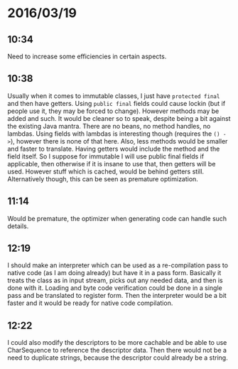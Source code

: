 # 2016/03/19

## 10:34

Need to increase some efficiencies in certain aspects.

## 10:38

Usually when it comes to immutable classes, I just have `protected final` and
then have getters. Using `public final` fields could cause lockin (but if
people use it, they may be forced to change). However methods may be added
and such. It would be cleaner so to speak, despite being a bit against the
existing Java mantra. There are no beans, no method handles, no lambdas. Using
fields with lambdas is interesting though (requires the `() ->`), however there
is none of that here. Also, less methods would be smaller and faster to
translate. Having getters would include the method and the field itself. So
I suppose for immutable I will use public final fields if applicable, then
otherwise if it is insane to use that, then getters will be used. However
stuff which is cached, would be behind getters still. Alternatively though,
this can be seen as premature optimization.

## 11:14

Would be premature, the optimizer when generating code can handle such details.

## 12:19

I should make an interpreter which can be used as a re-compilation pass to
native code (as I am doing already) but have it in a pass form. Basically it
treats the class as in input stream, picks out any needed data, and then is
done with it. Loading and byte code verification could be done in a single pass
and be translated to register form. Then the interpreter would be a bit faster
and it would be ready for native code compilation.

## 12:22

I could also modify the descriptors to be more cachable and be able to use
CharSequence to reference the descriptor data. Then there would not be a need
to duplicate strings, because the descriptor could already be a string.

